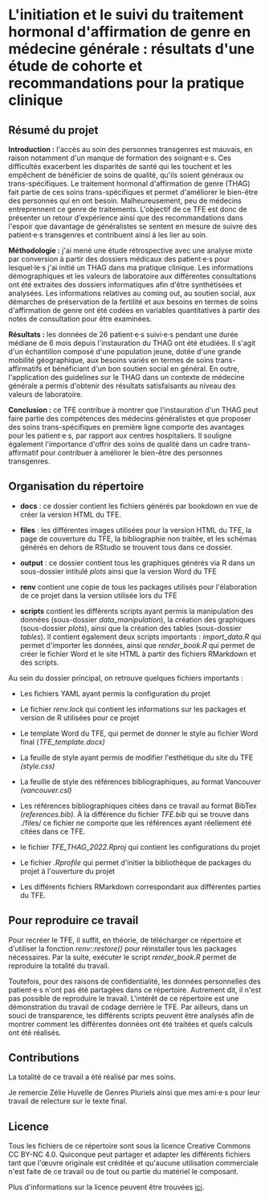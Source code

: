 # L'initiation et le suivi du traitement hormonal d'affirmation de genre en médecine générale : résultats d'une étude de cohorte et recommandations pour la pratique clinique

## Résumé du projet

**Introduction :** l'accès au soin des personnes transgenres est mauvais, en raison notamment d'un manque de formation des soignant·e·s. Ces difficultés exacerbent les disparités de santé qui les touchent et les empêchent de bénéficier de soins de qualité, qu'ils soient généraux ou trans-spécifiques. Le traitement hormonal d'affirmation de genre (THAG) fait partie de ces soins trans-spécifiques et permet d'améliorer le bien-être des personnes qui en ont besoin. Malheureusement, peu de médecins entreprennent ce genre de traitements. L'objectif de ce TFE est donc de présenter un retour d'expérience ainsi que des recommandations dans l'espoir que davantage de généralistes se sentent en mesure de suivre des patient·e·s transgenres et contribuent ainsi à les lier au soin.

**Méthodologie :** j'ai mené une étude rétrospective avec une analyse mixte par conversion à partir des dossiers médicaux des patient·e·s pour lesquel·le·s j'ai initié un THAG dans ma pratique clinique. Les informations démographiques et les valeurs de laboratoire aux différentes consultations ont été extraites des dossiers informatiques afin d'être synthétisées et analysées. Les informations relatives au coming out, au soutien social, aux démarches de préservation de la fertilité et aux besoins en termes de soins d'affirmation de genre ont été codées en variables quantitatives à partir des notes de consultation pour être examinées.

**Résultats :** les données de 26 patient·e·s suivi·e·s pendant une durée médiane de 6 mois depuis l'instauration du THAG ont été étudiées. Il s'agit d'un échantillon composé d'une population jeune, dotée d'une grande mobilité géographique, aux besoins variés en termes de soins trans-affirmatifs et bénéficiant d'un bon soutien social en général. En outre, l'application des guidelines sur le THAG dans un contexte de médecine générale a permis d'obtenir des résultats satisfaisants au niveau des valeurs de laboratoire.

**Conclusion :** ce TFE contribue à montrer que l'instauration d'un THAG peut faire partie des compétences des médecins généralistes et que proposer des soins trans-spécifiques en première ligne comporte des avantages pour les patient·e·s, par rapport aux centres hospitaliers. Il souligne également l'importance d'offrir des soins de qualité dans un cadre trans-affirmatif pour contribuer à améliorer le bien-être des personnes transgenres.

## Organisation du répertoire

-   **docs** : ce dossier contient les fichiers générés par bookdown en vue de créer la version HTML du TFE.

-   **files** : les différentes images utilisées pour la version HTML du TFE, la page de couverture du TFE, la bibliographie non traitée, et les schémas générés en dehors de RStudio se trouvent tous dans ce dossier.

-   **output** : ce dossier contient tous les graphiques générés via R dans un sous-dossier intitulé *plots* ainsi que la version Word du TFE

-   **renv** contient une copie de tous les packages utilisés pour l'élaboration de ce projet dans la version utilisée lors du TFE

-   **scripts** contient les différents scripts ayant permis la manipulation des données (sous-dossier *data_manipulation*), la création des graphiques (sous-dossier *plots*), ainsi que la création des tables (sous-dossier *tables*). Il contient également deux scripts importants : *import_data.R* qui permet d'importer les données, ainsi que *render_book.R* qui permet de créer le fichier Word et le site HTML à partir des fichiers RMarkdown et des scripts.

Au sein du dossier principal, on retrouve quelques fichiers importants :

-   Les fichiers YAML ayant permis la configuration du projet

-   Le fichier *renv.lock* qui contient les informations sur les packages et version de R utilisées pour ce projet

-   Le template Word du TFE, qui permet de donner le style au fichier Word final (*TFE_template.docx)*

-   La feuille de style ayant permis de modifier l'esthétique du site du TFE *(style.css)*

-   La feuille de style des références bibliographiques, au format Vancouver *(vancouver.csl)*

-   Les références bibliographiques citées dans ce travail au format BibTex (*references.bib).* À la différence du fichier *TFE.bib* qui se trouve dans ./files/ ce fichier ne comporte que les références ayant réellement été citées dans ce TFE.

-   le fichier *TFE_THAG_2022.Rproj* qui contient les configurations du projet

-   Le fichier *.Rprofile* qui permet d'initier la bibliothèque de packages du projet à l'ouverture du projet

-   Les différents fichiers RMarkdown correspondant aux différentes parties du TFE.

## Pour reproduire ce travail

Pour recréer le TFE, il suffit, en théorie, de télécharger ce répertoire et d'utiliser la fonction *renv::restore()* pour réinstaller tous les packages nécessaires. Par la suite, exécuter le script *render_book.R* permet de reproduire la totalité du travail.

Toutefois, pour des raisons de confidentialité, les données personnelles des patient·e·s n'ont pas été partagées dans ce répertoire. Autrement dit, il n'est pas possible de reproduire le travail. L'intérêt de ce répertoire est une démonstration du travail de codage derrière le TFE. Par ailleurs, dans un souci de transparence, les différents scripts peuvent être analysés afin de montrer comment les différentes données ont été traitées et quels calculs ont été réalisés.

## Contributions

La totalité de ce travail a été réalisé par mes soins.

Je remercie Zélie Huvelle de Genres Pluriels ainsi que mes ami·e·s pour leur travail de relecture sur le texte final.

## Licence

Tous les fichiers de ce répertoire sont sous la licence Creative Commons CC BY-NC 4.0. Quiconque peut partager et adapter les différents fichiers tant que l'œuvre originale est créditée et qu'aucune utilisation commerciale n'est faite de ce travail ou de tout ou partie du matériel le composant.

Plus d'informations sur la licence peuvent être trouvées [ici](https://creativecommons.org/licenses/by-nc/4.0/deed.fr).
